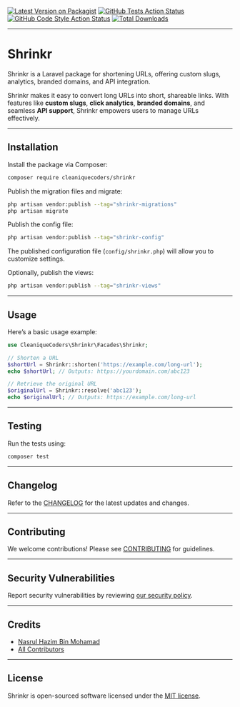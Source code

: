 [![Latest Version on Packagist](https://img.shields.io/packagist/v/cleaniquecoders/shrinkr.svg?style=flat-square)](https://packagist.org/packages/cleaniquecoders/shrinkr) [![GitHub Tests Action Status](https://img.shields.io/github/actions/workflow/status/cleaniquecoders/shrinkr/run-tests.yml?branch=main&label=tests&style=flat-square)](https://github.com/cleaniquecoders/shrinkr/actions?query=workflow%3Arun-tests+branch%3Amain) [![GitHub Code Style Action Status](https://img.shields.io/github/actions/workflow/status/cleaniquecoders/shrinkr/fix-php-code-style-issues.yml?branch=main&label=code%20style&style=flat-square)](https://github.com/cleaniquecoders/shrinkr/actions?query=workflow%3A"Fix+PHP+code+style+issues"+branch%3Amain) [![Total Downloads](https://img.shields.io/packagist/dt/cleaniquecoders/shrinkr.svg?style=flat-square)](https://packagist.org/packages/cleaniquecoders/shrinkr)

---

# Shrinkr

Shrinkr is a Laravel package for shortening URLs, offering custom slugs, analytics, branded domains, and API integration.

Shrinkr makes it easy to convert long URLs into short, shareable links. With features like **custom slugs**, **click analytics**, **branded domains**, and seamless **API support**, Shrinkr empowers users to manage URLs effectively.

---

## Installation

Install the package via Composer:

```bash
composer require cleaniquecoders/shrinkr
```

Publish the migration files and migrate:

```bash
php artisan vendor:publish --tag="shrinkr-migrations"
php artisan migrate
```

Publish the config file:

```bash
php artisan vendor:publish --tag="shrinkr-config"
```

The published configuration file (`config/shrinkr.php`) will allow you to customize settings.

Optionally, publish the views:

```bash
php artisan vendor:publish --tag="shrinkr-views"
```

---

## Usage

Here’s a basic usage example:

```php
use CleaniqueCoders\Shrinkr\Facades\Shrinkr;

// Shorten a URL
$shortUrl = Shrinkr::shorten('https://example.com/long-url');
echo $shortUrl; // Outputs: https://yourdomain.com/abc123

// Retrieve the original URL
$originalUrl = Shrinkr::resolve('abc123');
echo $originalUrl; // Outputs: https://example.com/long-url
```

---

## Testing

Run the tests using:

```bash
composer test
```

---

## Changelog

Refer to the [CHANGELOG](CHANGELOG.md) for the latest updates and changes.

---

## Contributing

We welcome contributions! Please see [CONTRIBUTING](CONTRIBUTING.md) for guidelines.

---

## Security Vulnerabilities

Report security vulnerabilities by reviewing [our security policy](../../security/policy).

---

## Credits

- [Nasrul Hazim Bin Mohamad](https://github.com/nasrulhazim)
- [All Contributors](../../contributors)

---

## License

Shrinkr is open-sourced software licensed under the [MIT license](LICENSE.md).
